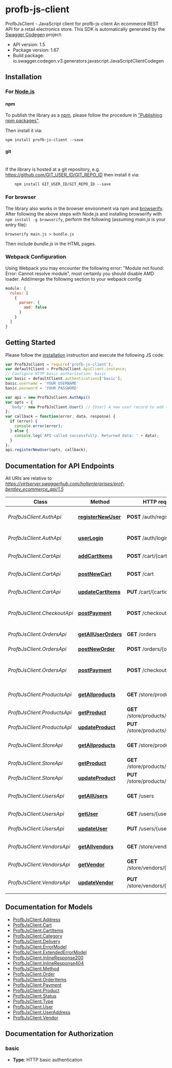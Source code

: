 # profb-js-client

ProfbJsClient - JavaScript client for profb-js-client
An ecommerce REST API for a retail electronics store. 
This SDK is automatically generated by the [Swagger Codegen](https://github.com/swagger-api/swagger-codegen) project:

- API version: 1.5
- Package version: 1.67
- Build package: io.swagger.codegen.v3.generators.javascript.JavaScriptClientCodegen

## Installation

### For [Node.js](https://nodejs.org/)

#### npm

To publish the library as a [npm](https://www.npmjs.com/),
please follow the procedure in ["Publishing npm packages"](https://docs.npmjs.com/getting-started/publishing-npm-packages).

Then install it via:

```shell
npm install profb-js-client --save
```

#### git
#
If the library is hosted at a git repository, e.g.
https://github.com/GIT_USER_ID/GIT_REPO_ID
then install it via:

```shell
    npm install GIT_USER_ID/GIT_REPO_ID --save
```

### For browser

The library also works in the browser environment via npm and [browserify](http://browserify.org/). After following
the above steps with Node.js and installing browserify with `npm install -g browserify`,
perform the following (assuming *main.js* is your entry file):

```shell
browserify main.js > bundle.js
```

Then include *bundle.js* in the HTML pages.

### Webpack Configuration

Using Webpack you may encounter the following error: "Module not found: Error:
Cannot resolve module", most certainly you should disable AMD loader. Add/merge
the following section to your webpack config:

```javascript
module: {
  rules: [
    {
      parser: {
        amd: false
      }
    }
  ]
}
```

## Getting Started

Please follow the [installation](#installation) instruction and execute the following JS code:

```javascript
var ProfbJsClient = require('profb-js-client');
var defaultClient = ProfbJsClient.ApiClient.instance;
// Configure HTTP basic authorization: basic
var basic = defaultClient.authentications['basic'];
basic.username = 'YOUR USERNAME'
basic.password = 'YOUR PASSWORD'

var api = new ProfbJsClient.AuthApi()
var opts = { 
  'body': new ProfbJsClient.User() // {User} A new user record to add to the system
};
var callback = function(error, data, response) {
  if (error) {
    console.error(error);
  } else {
    console.log('API called successfully. Returned data: ' + data);
  }
};
api.registerNewUser(opts, callback);
```

## Documentation for API Endpoints

All URIs are relative to *https://virtserver.swaggerhub.com/holtenterprises/prof-bentley_ecommerce_api/1.5*

Class | Method | HTTP request | Description
------------ | ------------- | ------------- | -------------
*ProfbJsClient.AuthApi* | [**registerNewUser**](docs/AuthApi.md#registerNewUser) | **POST** /auth/register | registers a user into the systme
*ProfbJsClient.AuthApi* | [**userLogin**](docs/AuthApi.md#userLogin) | **POST** /auth/login | authorizes user to use system
*ProfbJsClient.CartApi* | [**addCartItems**](docs/CartApi.md#addCartItems) | **POST** /cart/{cartid} | Adds items to cart
*ProfbJsClient.CartApi* | [**postNewCart**](docs/CartApi.md#postNewCart) | **POST** /cart | creates a new user cart
*ProfbJsClient.CartApi* | [**updateCartItems**](docs/CartApi.md#updateCartItems) | **PUT** /cart/{cartid} | update user cart by id
*ProfbJsClient.CheckoutApi* | [**postPayment**](docs/CheckoutApi.md#postPayment) | **POST** /checkout/{orderid} | post a payment for user order
*ProfbJsClient.OrdersApi* | [**getAllUserOrders**](docs/OrdersApi.md#getAllUserOrders) | **GET** /orders | fetchs all user orders
*ProfbJsClient.OrdersApi* | [**postNewOrder**](docs/OrdersApi.md#postNewOrder) | **POST** /orders/{orderid} | post a new user order
*ProfbJsClient.OrdersApi* | [**postPayment**](docs/OrdersApi.md#postPayment) | **POST** /checkout/{orderid} | post a payment for user order
*ProfbJsClient.ProductsApi* | [**getAllproducts**](docs/ProductsApi.md#getAllproducts) | **GET** /store/products | fetchs all product records
*ProfbJsClient.ProductsApi* | [**getProduct**](docs/ProductsApi.md#getProduct) | **GET** /store/products/{productid} | get user record by id
*ProfbJsClient.ProductsApi* | [**updateProduct**](docs/ProductsApi.md#updateProduct) | **PUT** /store/products/{productid} | update user record by id
*ProfbJsClient.StoreApi* | [**getAllproducts**](docs/StoreApi.md#getAllproducts) | **GET** /store/products | fetchs all product records
*ProfbJsClient.StoreApi* | [**getProduct**](docs/StoreApi.md#getProduct) | **GET** /store/products/{productid} | get user record by id
*ProfbJsClient.StoreApi* | [**updateProduct**](docs/StoreApi.md#updateProduct) | **PUT** /store/products/{productid} | update user record by id
*ProfbJsClient.UsersApi* | [**getAllUsers**](docs/UsersApi.md#getAllUsers) | **GET** /users | fetchs all user records
*ProfbJsClient.UsersApi* | [**getUser**](docs/UsersApi.md#getUser) | **GET** /users/{userid} | get user record by id
*ProfbJsClient.UsersApi* | [**updateUser**](docs/UsersApi.md#updateUser) | **PUT** /users/{userid} | update user record by id
*ProfbJsClient.VendorsApi* | [**getAllvendors**](docs/VendorsApi.md#getAllvendors) | **GET** /store/vendors | fetchs all vendor records
*ProfbJsClient.VendorsApi* | [**getVendor**](docs/VendorsApi.md#getVendor) | **GET** /store/vendors/{vendorid} | get user record by id
*ProfbJsClient.VendorsApi* | [**updateVendor**](docs/VendorsApi.md#updateVendor) | **PUT** /store/vendors/{vendorid} | update vendor record by id

## Documentation for Models

 - [ProfbJsClient.Address](docs/Address.md)
 - [ProfbJsClient.Cart](docs/Cart.md)
 - [ProfbJsClient.CartItems](docs/CartItems.md)
 - [ProfbJsClient.Category](docs/Category.md)
 - [ProfbJsClient.Delivery](docs/Delivery.md)
 - [ProfbJsClient.ErrorModel](docs/ErrorModel.md)
 - [ProfbJsClient.ExtendedErrorModel](docs/ExtendedErrorModel.md)
 - [ProfbJsClient.InlineResponse200](docs/InlineResponse200.md)
 - [ProfbJsClient.InlineResponse404](docs/InlineResponse404.md)
 - [ProfbJsClient.Method](docs/Method.md)
 - [ProfbJsClient.Order](docs/Order.md)
 - [ProfbJsClient.OrderItems](docs/OrderItems.md)
 - [ProfbJsClient.Payment](docs/Payment.md)
 - [ProfbJsClient.Product](docs/Product.md)
 - [ProfbJsClient.Status](docs/Status.md)
 - [ProfbJsClient.Type](docs/Type.md)
 - [ProfbJsClient.User](docs/User.md)
 - [ProfbJsClient.UserAddress](docs/UserAddress.md)
 - [ProfbJsClient.Vendor](docs/Vendor.md)

## Documentation for Authorization


### basic

- **Type**: HTTP basic authentication

